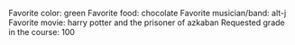 Favorite color: green
Favorite food: chocolate
Favorite musician/band: alt-j
Favorite movie: harry potter and the prisoner of azkaban
Requested grade in the course: 100
